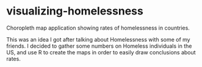 # visualizing-homelessness
Choropleth map application showing rates of homelessness in countries. 



This was an idea I got after talking about Homelessness with some of my friends. I decided to gather some numbers on Homeless individuals in the US, and use R to create the maps in order to easily draw conclusions about rates. 
